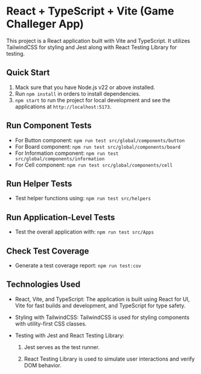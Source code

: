 # React + TypeScript + Vite (Game Challeger App)

This project is a React application built with Vite and TypeScript. It utilizes TailwindCSS for styling and Jest along with React Testing Library for testing.

## Quick Start

1.  Mack sure that you have Node.js v22 or above installed.
2.  Run `npm install` in orders to install dependencies.
3. `npm start` to run the project for local development and see the applications at `http://localhost:5173`.<br/>

## Run Component Tests

-  For Button component: `npm run test src/global/components/button`
-  For Board component: `npm run test src/global/components/board`
-  For Information component: `npm run test src/global/components/information`
-  For Cell component: `npm run test src/global/components/cell`

## Run Helper Tests

-  Test helper functions using: `npm run test src/helpers`

## Run Application-Level Tests

-  Test the overall application with: `npm run test src/Apps`

## Check Test Coverage

-  Generate a test coverage report:  `npm run test:cov`

## Technologies Used

-  React, Vite, and TypeScript: The application is built using React for UI, Vite for fast builds and development, and    TypeScript for type safety.

-  Styling with TailwindCSS: TailwindCSS is used for styling components with utility-first CSS classes.

-  Testing with Jest and React Testing Library:

    1. Jest serves as the test runner.

    2. React Testing Library is used to simulate user interactions and verify DOM behavior.

